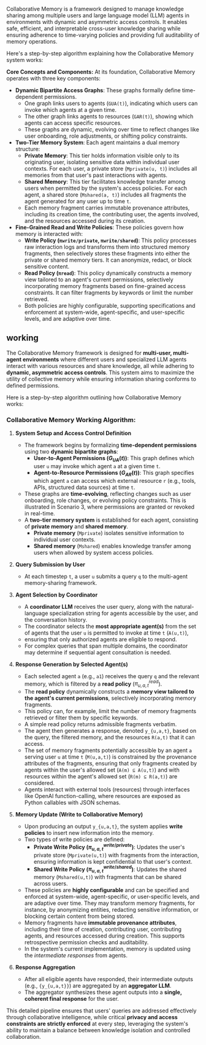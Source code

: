 Collaborative Memory is a framework designed to manage knowledge sharing among multiple users and large language model (LLM) agents in environments with dynamic and asymmetric access controls. It enables safe, efficient, and interpretable cross-user knowledge sharing while ensuring adherence to time-varying policies and providing full auditability of memory operations.

Here's a step-by-step algorithm explaining how the Collaborative Memory system works:

**Core Concepts and Components:** At its foundation, Collaborative Memory operates with three key components:

- **Dynamic Bipartite Access Graphs**: These graphs formally define time-dependent permissions. 
	- One graph links users to agents (`GUA(t)`), indicating which users can invoke which agents at a given time. 
	- The other graph links agents to resources (`GAR(t)`), showing which agents can access specific resources. 
	- These graphs are dynamic, evolving over time to reflect changes like user onboarding, role adjustments, or shifting policy constraints.
- **Two-Tier Memory System**: Each agent maintains a dual memory structure:
    - **Private Memory**: This tier holds information visible only to its originating user, isolating sensitive data within individual user contexts. For each user, a private store (`Mprivate(u, t)`) includes all memories from that user's past interactions with agents.
    - **Shared Memory**: This tier facilitates knowledge transfer among users when permitted by the system's access policies. For each agent, a shared store (`Mshared(a, t)`) includes all fragments the agent generated for any user up to time `t`.
    - Each memory fragment carries immutable provenance attributes, including its creation time, the contributing user, the agents involved, and the resources accessed during its creation.
- **Fine-Grained Read and Write Policies**: These policies govern how memory is interacted with:
    - **Write Policy (`πwrite/private`, `πwrite/shared`)**: This policy processes raw interaction logs and transforms them into structured memory fragments, then selectively stores these fragments into either the private or shared memory tiers. It can anonymize, redact, or block sensitive content.
    - **Read Policy (`πread`)**: This policy dynamically constructs a memory view tailored to an agent's current permissions, selectively incorporating memory fragments based on fine-grained access constraints. It can filter fragments by keywords or limit the number retrieved.
    - Both policies are highly configurable, supporting specifications and enforcement at system-wide, agent-specific, and user-specific levels, and are adaptive over time.

## working

The Collaborative Memory framework is designed for **multi-user, multi-agent environments** where different users and specialized LLM agents interact with various resources and share knowledge, all while adhering to **dynamic, asymmetric access controls**. This system aims to maximize the utility of collective memory while ensuring information sharing conforms to defined permissions.

Here is a step-by-step algorithm outlining how Collaborative Memory works:

### Collaborative Memory Working Algorithm:

1. **System Setup and Access Control Definition**
    
    - The framework begins by formalizing **time-dependent permissions** using two **dynamic bipartite graphs**:
        - **User-to-Agent Permissions ($G_{UA}(t)$)**: This graph defines which user `u` may invoke which agent `a` at a given time `t`.
        - **Agent-to-Resource Permissions ($G_{AR}(t)$)**: This graph specifies which agent `a` can access which external resource `r` (e.g., tools, APIs, structured data sources) at time `t`.
    - These graphs are **time-evolving**, reflecting changes such as user onboarding, role changes, or evolving policy constraints. This is illustrated in Scenario 3, where permissions are granted or revoked in real-time.
    - A **two-tier memory system** is established for each agent, consisting of **private memory** and **shared memory**.
        - **Private memory** (`Mprivate`) isolates sensitive information to individual user contexts.
        - **Shared memory** (`Mshared`) enables knowledge transfer among users when allowed by system access policies.
2. **Query Submission by User**
    
    - At each timestep `t`, a user `u` submits a query `q` to the multi-agent memory-sharing framework.
3. **Agent Selection by Coordinator**
    
    - A **coordinator LLM** receives the user query, along with the natural-language specialization string for agents accessible by the user, and the conversation history.
    - The coordinator selects the **most appropriate agent(s)** from the set of agents that the user `u` is permitted to invoke at time `t` (`A(u,t)`),
    - ensuring that only authorized agents are eligible to respond. 
    - For complex queries that span multiple domains, the coordinator may determine if sequential agent consultation is needed.
4. **Response Generation by Selected Agent(s)**
    
    - Each selected agent `a` (e.g., `a1`) receives the query `q` and the relevant memory, which is filtered by a **read policy** ($\pi^{read}_{u,a,t}$).
    - The **read policy** dynamically constructs a **memory view tailored to the agent's current permissions**, selectively incorporating memory fragments. 
    - This policy can, for example, limit the number of memory fragments retrieved or filter them by specific keywords. 
    - A simple read policy returns admissible fragments verbatim.
    - The agent then generates a response, denoted `y_{u,a,t}`, based on the query, the filtered memory, and the resources `R(a,t)` that it can access. 
    - The set of memory fragments potentially accessible by an agent `a` serving user `u` at time `t` (`M(u,a,t)`) is constrained by the provenance attributes of the fragments, ensuring that only fragments created by agents within the user's allowed set (`A(m) ⊆ A(u,t)`) and with resources within the agent's allowed set (`R(m) ⊆ R(a,t)`) are considered.
    - Agents interact with external tools (resources) through interfaces like OpenAI function-calling, where resources are exposed as Python callables with JSON schemas.
5. **Memory Update (Write to Collaborative Memory)**
    
    - Upon producing an output `y_{u,a,t}`, the system applies **write policies** to insert new information into the memory.
    - Two types of write policies are defined:
        - **Private Write Policy ($\pi^{write/private}_{u,a,t}$)**: Updates the user's private store (`Mprivate(u,t)`) with fragments from the interaction, ensuring information is kept confidential to that user's context.
        - **Shared Write Policy ($\pi^{write/shared}_{u,a,t}$)**: Updates the shared memory (`Mshared(u,t)`) with fragments that can be shared across users.
    - These policies are **highly configurable** and can be specified and enforced at system-wide, agent-specific, or user-specific levels, and are adaptive over time. They may transform memory fragments, for instance, by anonymizing entities, redacting sensitive information, or blocking certain content from being stored.
    - Memory fragments have **immutable provenance attributes**, including their time of creation, contributing user, contributing agents, and resources accessed during creation. This supports retrospective permission checks and auditability.
    - In the system's current implementation, memory is updated using the _intermediate responses_ from agents.
6. **Response Aggregation**
    
    - After all eligible agents have responded, their intermediate outputs (e.g., `{y_{u,a,t}}`) are aggregated by an **aggregator LLM**.
    - The aggregator synthesizes these agent outputs into a **single, coherent final response** for the user.

This detailed pipeline ensures that users' queries are addressed effectively through collaborative intelligence, while critical **privacy and access constraints are strictly enforced** at every step, leveraging the system's ability to maintain a balance between knowledge isolation and controlled collaboration.